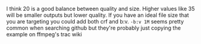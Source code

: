 I think 20 is a good balance between quality and size. Higher values like 35 will be smaller outputs but lower quality. If you have an ideal file size that you are targeting you could add both crf and b:v. `-b:v 1M` seems pretty common when searching github but they're probably just copying the example on ffmpeg's trac wiki
